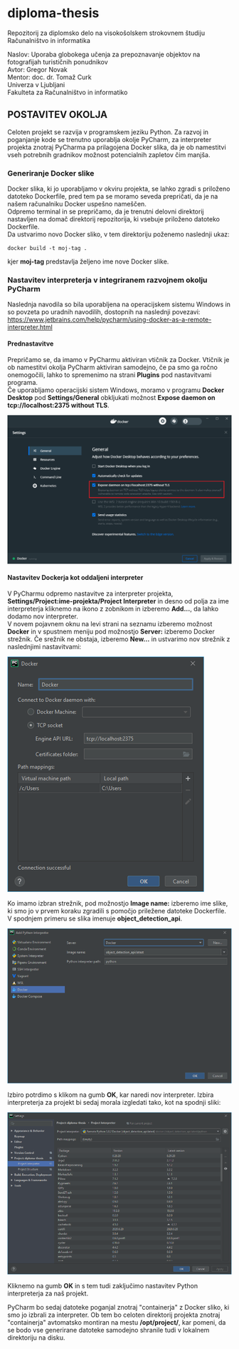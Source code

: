 # diploma-thesis
Repozitorij za diplomsko delo na visokošolskem strokovnem študiju Računalništvo in informatika

Naslov: Uporaba globokega učenja za prepoznavanje objektov na fotografijah turističnih ponudnikov  
Avtor: Gregor Novak  
Mentor: doc. dr. Tomaž Curk  
Univerza v Ljubljani  
Fakulteta za Računalništvo in informatiko

## POSTAVITEV OKOLJA
Celoten projekt se razvija v programskem jeziku Python. Za razvoj in poganjanje kode se trenutno uporablja okolje PyCharm, za interpreter projekta znotraj PyCharma pa prilagojena Docker slika, da je ob namestitvi vseh potrebnih gradnikov možnost potencialnih zapletov čim manjša.

### Generiranje Docker slike
Docker slika, ki jo uporabljamo v okviru projekta, se lahko zgradi s priloženo datoteko Dockerfile, pred tem pa se moramo seveda prepričati, da je na našem računalniku Docker uspešno nameščen.  
Odpremo terminal in se prepričamo, da je trenutni delovni direktorij nastavljen na domač direktorij repozitorija, ki vsebuje priloženo datoteko Dockerfile.  
Da ustvarimo novo Docker sliko, v tem direktoriju poženemo naslednji ukaz:

```
docker build -t moj-tag .
```

kjer **moj-tag** predstavlja željeno ime nove Docker slike.

### Nastavitev interpreterja v integriranem razvojnem okolju PyCharm
Naslednja navodila so bila uporabljena na operacijskem sistemu Windows in so povzeta po uradnih navodilih, dostopnih na naslednji povezavi:  
https://www.jetbrains.com/help/pycharm/using-docker-as-a-remote-interpreter.html

#### Prednastavitve
Prepričamo se, da imamo v PyCharmu aktiviran vtičnik za Docker. Vtičnik je ob namestitvi okolja PyCharm aktiviran samodejno, če pa smo ga ročno onemogočili, lahko to spremenimo na strani **Plugins** pod nastavitvami programa.  
Če uporabljamo operacijski sistem Windows, moramo v programu **Docker Desktop** pod **Settings/General** obkljukati možnost **Expose daemon on tcp://localhost:2375 without TLS**.

![step1](./README_images/Docker_step1.png)

#### Nastavitev Dockerja kot oddaljeni interpreter
V PyCharmu odpremo nastavitve za interpreter projekta, **Settings/Project:ime-projekta/Project Interpreter** in desno od polja za ime interpreterja kliknemo na ikono z zobnikom in izberemo **Add...**, da lahko dodamo nov interpreter.  
V novem pojavnem oknu na levi strani na seznamu izberemo možnost **Docker** in v spustnem meniju pod možnostjo **Server:** izberemo Docker strežnik. Če srežnik ne obstaja, izberemo **New...** in ustvarimo nov strežnik z naslednjimi nastavitvami:

![step2](./README_images/Docker_step2.png)  

Ko imamo izbran strežnik, pod možnostjo **Image name:** izberemo ime slike, ki smo jo v prvem koraku zgradili s pomočjo priležene datoteke Dockerfile. V spodnjem primeru se slika imenuje **object_detection_api**.

![step3](./README_images/Docker_step3.png)  

Izbiro potrdimo s klikom na gumb **OK**, kar naredi nov interpreter. Izbira interpreterja za projekt bi sedaj morala izgledati tako, kot na spodnji sliki:

![step4](./README_images/Docker_step4.png)  

Kliknemo na gumb **OK** in s tem tudi zaključimo nastavitev Python interpreterja za naš projekt.

PyCharm bo sedaj datoteke poganjal znotraj "containerja" z Docker sliko, ki smo jo izbrali za interpreter. Ob tem bo celoten direktorij projekta znotraj "containerja" avtomatsko montiran na mestu **/opt/project/**, kar pomeni, da se bodo vse generirane datoteke samodejno shranile tudi v lokalnem direktoriju na disku.
